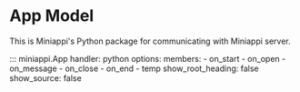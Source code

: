 # App Model

This is Miniappi's Python package for
communicating with Miniappi server.

::: miniappi.App
    handler: python
    options:
      members:
        - on_start
        - on_open
        - on_message
        - on_close
        - on_end
        - temp
      show_root_heading: false
      show_source: false
